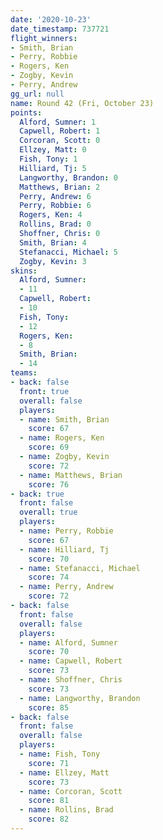 ```yaml
---
date: '2020-10-23'
date_timestamp: 737721
flight_winners:
- Smith, Brian
- Perry, Robbie
- Rogers, Ken
- Zogby, Kevin
- Perry, Andrew
gg_url: null
name: Round 42 (Fri, October 23)
points:
  Alford, Sumner: 1
  Capwell, Robert: 1
  Corcoran, Scott: 0
  Ellzey, Matt: 0
  Fish, Tony: 1
  Hilliard, Tj: 5
  Langworthy, Brandon: 0
  Matthews, Brian: 2
  Perry, Andrew: 6
  Perry, Robbie: 6
  Rogers, Ken: 4
  Rollins, Brad: 0
  Shoffner, Chris: 0
  Smith, Brian: 4
  Stefanacci, Michael: 5
  Zogby, Kevin: 3
skins:
  Alford, Sumner:
  - 11
  Capwell, Robert:
  - 10
  Fish, Tony:
  - 12
  Rogers, Ken:
  - 8
  Smith, Brian:
  - 14
teams:
- back: false
  front: true
  overall: false
  players:
  - name: Smith, Brian
    score: 67
  - name: Rogers, Ken
    score: 69
  - name: Zogby, Kevin
    score: 72
  - name: Matthews, Brian
    score: 76
- back: true
  front: false
  overall: true
  players:
  - name: Perry, Robbie
    score: 67
  - name: Hilliard, Tj
    score: 70
  - name: Stefanacci, Michael
    score: 74
  - name: Perry, Andrew
    score: 72
- back: false
  front: false
  overall: false
  players:
  - name: Alford, Sumner
    score: 70
  - name: Capwell, Robert
    score: 73
  - name: Shoffner, Chris
    score: 73
  - name: Langworthy, Brandon
    score: 85
- back: false
  front: false
  overall: false
  players:
  - name: Fish, Tony
    score: 71
  - name: Ellzey, Matt
    score: 73
  - name: Corcoran, Scott
    score: 81
  - name: Rollins, Brad
    score: 82
---
```


